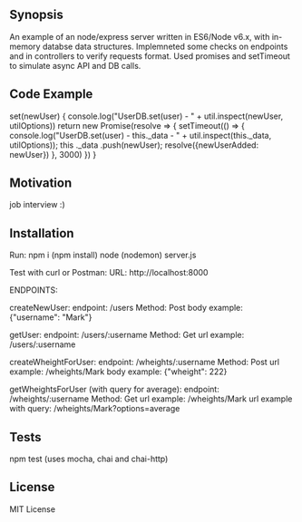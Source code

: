 ## Synopsis
An example of an node/express server written in ES6/Node v6.x, with in-memory databse data structures. Implemneted some checks on endpoints and in controllers to verify requests format. Used promises and setTimeout to simulate async API and DB calls.

## Code Example
  set(newUser) {
    console.log("UserDB.set(user) - " + util.inspect(newUser, utilOptions))
    return new Promise(resolve => {
      setTimeout(() => {
        console.log("UserDB.set(user) - this._data - " + util.inspect(this._data, utilOptions));
        this
          ._data
          .push(newUser);
          resolve({newUserAdded: newUser})
      }, 3000)
    })
  }

## Motivation
job interview :)

## Installation
Run:
npm i (npm install)
node (nodemon) server.js

Test with curl or Postman:
URL: http://localhost:8000

ENDPOINTS:

createNewUser:
endpoint: /users
Method: Post 
body example: {"username": "Mark"}

getUser:
endpoint: /users/:username
Method: Get 
url example: /users/:username

createWheightForUser:
endpoint: /wheights/:username
Method: Post 
url example: /wheights/Mark
body example: {"wheight": 222}

getWheightsForUser (with query for average):
endpoint: /wheights/:username
Method: Get 
url example: /wheights/Mark
url example with query: /wheights/Mark?options=average

## Tests
npm test (uses mocha, chai and chai-http)

## License
MIT License
